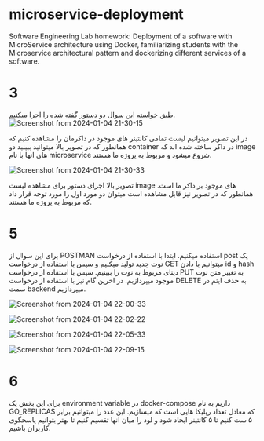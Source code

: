 # microservice-deployment
Software Engineering Lab homework: Deployment of a software with MicroService architecture using Docker, familiarizing students with the Microservice architectural pattern and dockerizing different services of a software.

# 3
طبق خواسته این سوال دو دستور گفته شده را اجرا میکنیم. 
![Screenshot from 2024-01-04 21-30-15](https://github.com/Masihbr/microservice-deployment/assets/59168138/f979c31e-fda3-45f0-a9c8-c05847575177)

در این تصویر میتوانیم لیست تمامی کانتینر های موجود در داکرمان را مشاهده کنیم که همانطور که در تصویر بالا میتوانید ببینید دو container در داکر ساخته شده اند که image های انها با نام microservice شروع میشود و مربوط به پروژه ما هستند.

![Screenshot from 2024-01-04 21-30-33](https://github.com/Masihbr/microservice-deployment/assets/59168138/1a9339f6-c3dc-44f8-9735-9302b05a3ede)

تصویر بالا اجرای دستور برای مشاهده لیست image های موجود بر داکر ما است. همانطور که در تصویر نیز قابل مشاهده است میتوان دو مورد اول را مورد توجه قرار داد که مربوط به پروژه ما هستند.
# 5
برای این سوال از POSTMAN استفاده میکنیم. ابتدا با استفاده از درخواست post یک نوت جدید تولید میکنیم و سپس با استفاده از درخواست GET میتوانیم با دادن id و hash دیتای مربوط به نوت را ببینیم. سپس با استفاده از درخواست PUT به تغییر متن نوت موجود میپردازیم. در اخرین گام نیز با استفاده از درخواست DELETE به حذف ایتم در سمت backend میپردازیم.

![Screenshot from 2024-01-04 22-00-33](https://github.com/Masihbr/microservice-deployment/assets/59168138/0493c028-d1d1-4a59-857c-b937adfd2258)

![Screenshot from 2024-01-04 22-02-22](https://github.com/Masihbr/microservice-deployment/assets/59168138/a0ded420-4838-4c50-b650-d98a5850d625)

![Screenshot from 2024-01-04 22-05-33](https://github.com/Masihbr/microservice-deployment/assets/59168138/917f699c-25c5-4f19-b900-63d146c21173)

![Screenshot from 2024-01-04 22-09-15](https://github.com/Masihbr/microservice-deployment/assets/59168138/66609994-240e-43f3-a99c-178f15281349)

# 6
برای این بخش یک environment variable در docker-compose داریم به نام GO_REPLICAS که معادل تعداد رپلیکا هایی است که میسازیم. این عدد را میتوانیم برابر ۵ ست کنیم تا ۵ کانتینر ایجاد شود و لود را میان انها تقسیم کنیم تا بهتر بتوانیم پاسخگوی کاربران باشیم. 


